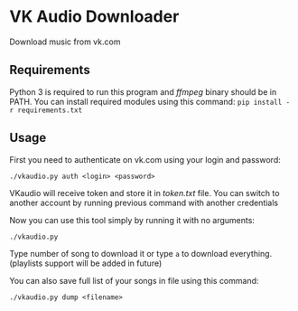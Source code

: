 # VK Audio Downloader
Download music from vk.com

## Requirements
Python 3 is required to run this program and *ffmpeg* binary should be in PATH.
You can install required modules using this command:
`pip install -r requirements.txt`

## Usage
First you need to authenticate on vk.com using your login and password:
```
./vkaudio.py auth <login> <password>
```
VKaudio will receive token and store it in *token.txt* file.
You can switch to another account by running previous command with another credentials

Now you can use this tool simply by running it with no arguments:
```
./vkaudio.py
```
Type number of song to download it or type `a` to download everything. (playlists support will be added in future)

You can also save full list of your songs in file using this command:
```
./vkaudio.py dump <filename>
```


